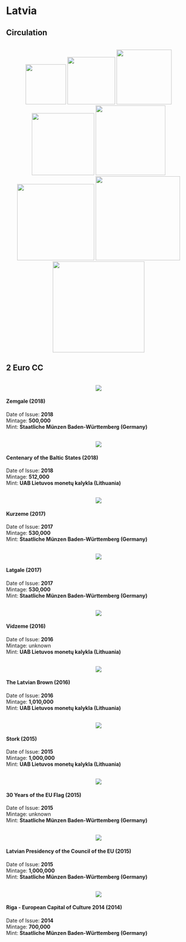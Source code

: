 # Latvia

## Circulation
<br/>
<div align="center">
<img src="./images/circulation/2014_1cent.jpg" width="110" height="109" />
<img src="./images/circulation/2014_2cent.jpg" width="130" height="129" />
<img src="./images/circulation/2014_5cent.jpg" width="150" height="149" />
<img src="./images/circulation/2014_10cent.jpg" width="170" height="169" />
<img src="./images/circulation/2014_20cent.jpg" width="190" height="190" />
<img src="./images/circulation/2014_50cent.jpg" width="210" height="208" />
<img src="./images/circulation/2014_1euro.jpg" width="230" height="229" />
<img src="./images/circulation/2014_2euro.jpg" width="250" height="248" />
</div>

## 2 Euro CC
<br/>
<div align="center">
<img src="./images/2_euro_cc/2018_zemgale.jpg" />
</div>

#### Zemgale (2018)
Date of Issue: **2018**<br/>
Mintage: **500,000**<br/>
Mint: **Staatliche Münzen Baden-Württemberg (Germany)**

<br/>
<div align="center">
<img src="./images/2_euro_cc/2018_centenary_of_the_baltic_states.jpg" />
</div>

#### Centenary of the Baltic States (2018)
Date of Issue: **2018**<br/>
Mintage: **512,000**<br/>
Mint: **UAB Lietuvos monetų kalykla (Lithuania)**

<br/>
<div align="center">
<img src="./images/2_euro_cc/2017_kurzeme.jpg" />
</div>

#### Kurzeme (2017)
Date of Issue: **2017**<br/>
Mintage: **530,000**<br/>
Mint: **Staatliche Münzen Baden-Württemberg (Germany)**

<br/>
<div align="center">
<img src="./images/2_euro_cc/2017_latgale.jpg" />
</div>

#### Latgale (2017)
Date of Issue: **2017**<br/>
Mintage: **530,000**<br/>
Mint: **Staatliche Münzen Baden-Württemberg (Germany)**

<br/>
<div align="center">
<img src="./images/2_euro_cc/2016_vidzeme.jpg" />
</div>

#### Vidzeme (2016)
Date of Issue: **2016**<br/>
Mintage: unknown<br/>
Mint: **UAB Lietuvos monetų kalykla (Lithuania)**

<br/>
<div align="center">
<img src="./images/2_euro_cc/2016_the_latvian_brown.jpg" />
</div>

#### The Latvian Brown (2016)
Date of Issue: **2016**<br/>
Mintage: **1,010,000**<br/>
Mint: **UAB Lietuvos monetų kalykla (Lithuania)**

<br/>
<div align="center">
<img src="./images/2_euro_cc/2015_stork.jpg" />
</div>

#### Stork (2015)
Date of Issue: **2015**<br/>
Mintage: **1,000,000**<br/>
Mint: **UAB Lietuvos monetų kalykla (Lithuania)**

<br/>
<div align="center">
<img src="./images/2_euro_cc/2015_30_years_of_the_eu_flag.jpg" />
</div>

#### 30 Years of the EU Flag (2015)
Date of Issue: **2015**<br/>
Mintage: unknown<br/>
Mint: **Staatliche Münzen Baden-Württemberg (Germany)**

<br/>
<div align="center">
<img src="./images/2_euro_cc/2015_latvian_presidency_of_the_council_of_the_eu.jpg" />
</div>

#### Latvian Presidency of the Council of the EU (2015)
Date of Issue: **2015**<br/>
Mintage: **1,000,000**<br/>
Mint: **Staatliche Münzen Baden-Württemberg (Germany)**

<br/>
<div align="center">
<img src="./images/2_euro_cc/2014_riga_european_capital_of_culture_2014.jpg" />
</div>

#### Riga - European Capital of Culture 2014 (2014)
Date of Issue: **2014**<br/>
Mintage: **700,000**<br/>
Mint: **Staatliche Münzen Baden-Württemberg (Germany)**

